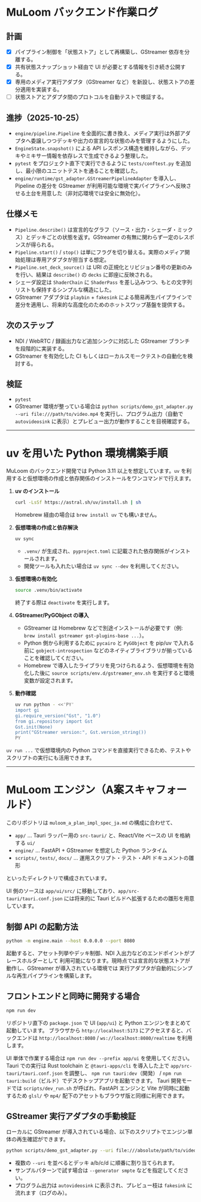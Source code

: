 # MuLoom バックエンド作業ログ

## 計画
- [x] パイプライン制御を「状態ストア」として再構築し、GStreamer 依存を分離する。
- [x] 共有状態スナップショット経由で UI が必要とする情報を引き続き公開する。
- [x] 専用のメディア実行アダプタ（GStreamer など）を新設し、状態ストアの差分適用を実装する。
- [ ] 状態ストアとアダプタ間のプロトコルを自動テストで検証する。

## 進捗（2025-10-25）
- `engine/pipeline.Pipeline` を全面的に書き換え、メディア実行は外部アダプタへ委譲しつつデッキや出力の宣言的な状態のみを管理するようにした。
- `EngineState.snapshot()` による API レスポンス構造を維持しながら、デッキやミキサー情報を依存レスで生成できるよう整理した。
- `pytest` をプロジェクト直下で実行できるように `tests/conftest.py` を追加し、最小限のユニットテストを通ることを確認した。
- `engine/runtime/gst_adapter.GStreamerPipelineAdapter` を導入し、Pipeline の差分を GStreamer が利用可能な環境で実パイプラインへ反映させる土台を用意した（非対応環境では安全に無効化）。

## 仕様メモ
- `Pipeline.describe()` は宣言的なグラフ（ソース・出力・シェーダ・ミックス）とデッキごとの状態を返す。GStreamer の有無に関わらず一定のレスポンスが得られる。
- `Pipeline.start()` / `stop()` は単にフラグを切り替える。実際のメディア開始処理は専用アダプタが担当する想定。
- `Pipeline.set_deck_source()` は URI の正規化とリビジョン番号の更新のみを行い、結果は `describe()` の `decks` に即座に反映される。
- シェーダ設定は `ShaderChain` に `ShaderPass` を差し込みつつ、もとの文字列リストも保持するシンプルな構造にした。
- GStreamer アダプタは `playbin` + `fakesink` による簡易再生パイプラインで差分を適用し、将来的な高度化のためのホットスワップ基盤を提供する。

## 次のステップ
- NDI / WebRTC / 録画出力など追加シンクに対応した GStreamer ブランチを段階的に実装する。
- GStreamer を有効化した CI もしくはローカルスモークテストの自動化を検討する。

## 検証
- `pytest`
- GStreamer 環境が整っている場合は `python scripts/demo_gst_adapter.py --uri file:///path/to/video.mp4` を実行し、プログラム出力（自動で `autovideosink` に表示）とプレビュー出力が動作することを目視確認する。

---

# uv を用いた Python 環境構築手順

MuLoom のバックエンド開発では Python 3.11 以上を想定しています。`uv` を利用すると仮想環境の作成と依存関係のインストールをワンコマンドで行えます。

1. **uv のインストール**
   ```bash
   curl -LsSf https://astral.sh/uv/install.sh | sh
   ```
   Homebrew 経由の場合は `brew install uv` でも構いません。

2. **仮想環境の作成と依存解決**
   ```bash
   uv sync
   ```
   - `.venv/` が生成され、`pyproject.toml` に記載された依存関係がインストールされます。
   - 開発ツールも入れたい場合は `uv sync --dev` を利用してください。

3. **仮想環境の有効化**
   ```bash
   source .venv/bin/activate
   ```
   終了する際は `deactivate` を実行します。

4. **GStreamer/PyGObject の導入**
   - GStreamer は Homebrew などで別途インストールが必要です（例: `brew install gstreamer gst-plugins-base ...`）。
   - Python 側から利用するために `pycairo` と `PyGObject` を pip/uv で入れる前に `gobject-introspection` などのネイティブライブラリが揃っていることを確認してください。
   - Homebrew で導入したライブラリを見つけられるよう、仮想環境を有効化した後に `source scripts/env.d/gstreamer_env.sh` を実行すると環境変数が設定されます。

5. **動作確認**
   ```bash
   uv run python - <<'PY'
   import gi
   gi.require_version("Gst", "1.0")
   from gi.repository import Gst
   Gst.init(None)
   print("GStreamer version:", Gst.version_string())
   PY
   ```

`uv run ...` で仮想環境内の Python コマンドを直接実行できるため、テストやスクリプトの実行にも活用できます。

---

# MuLoom エンジン（A案スキャフォールド）

このリポジトリは `muloom_a_plan_impl_spec_ja.md` の構成に合わせて、

- `app/` … Tauri ラッパー用の `src-tauri/` と、React/Vite ベースの UI を格納する `ui/`
- `engine/` … FastAPI + GStreamer を想定した Python ランタイム
- `scripts/`, `tests/`, `docs/` … 運用スクリプト・テスト・API ドキュメントの雛形

といったディレクトリで構成されています。

UI 側のソースは `app/ui/src/` に移動しており、`app/src-tauri/tauri.conf.json` には将来的に
Tauri ビルドへ拡張するための雛形を用意しています。

## 制御 API の起動方法

```bash
python -m engine.main --host 0.0.0.0 --port 8080
```

起動すると、アセット列挙やデッキ制御、NDI 入出力などのエンドポイントがプレースホルダーとして
利用可能になります。現時点では宣言的な状態ストアが動作し、GStreamer が導入されている環境では
実行アダプタが自動的にシンプルな再生パイプラインを構築します。

## フロントエンドと同時に開発する場合

```bash
npm run dev
```

リポジトリ直下の `package.json` で UI (`app/ui`) と Python エンジンをまとめて起動しています。
ブラウザから `http://localhost:5173` にアクセスすると、バックエンドは
`http://localhost:8080` / `ws://localhost:8080/realtime` を利用します。

UI 単体で作業する場合は `npm run dev --prefix app/ui` を使用してください。Tauri での実行は
Rust toolchain と `@tauri-apps/cli` を導入した上で `app/src-tauri/tauri.conf.json` を調整し、
`npm run tauri:dev`（開発） / `npm run tauri:build`（ビルド）でデスクトップアプリを起動できます。
Tauri 開発モードでは `scripts/dev_run.sh` が呼ばれ、FastAPI エンジンと Vite が同時に起動するため
`glsl/` や `mp4/` 配下のアセットもブラウザ版と同様に利用できます。

## GStreamer 実行アダプタの手動検証

ローカルに GStreamer が導入されている場合、以下のスクリプトでエンジン単体の再生確認ができます。

```bash
python scripts/demo_gst_adapter.py --uri file:///absolute/path/to/video.mp4
```

- 複数の `--uri` を並べるとデッキ a/b/c/d に順番に割り当てられます。
- サンプルパターンで試す場合は `--generator smpte` などを指定してください。
- プログラム出力は `autovideosink` に表示され、プレビュー枝は `fakesink` に流れます（ログのみ）。
